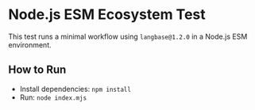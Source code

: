 # Node.js ESM Ecosystem Test

This test runs a minimal workflow using `langbase@1.2.0` in a Node.js ESM environment.

## How to Run

- Install dependencies: `npm install`
- Run: `node index.mjs`
